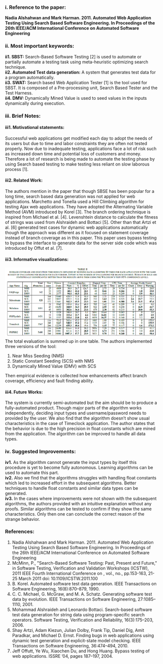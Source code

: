 <h3>i.	Reference to the paper:</h3> 
<b>Nadia Alshahwan and Mark Harman. 2011. Automated Web Application Testing Using Search Based Software Engineering. In Proceedings of the 26th IEEE/ACM International Conference on Automated Software Engineering</b>

<h3>ii.	Most important keywords:</h3> 
<b>ii1. SBST:</b> Search-Based Software Testing [2] is used to automate or partially automate a testing task using meta-heuristic optimizing search technique.<br>
<b>ii2. Automated Test data generation:</b> A system that generates test data for a program automatically.<br>
<b>ii3. SWAT:</b> Search based Web Application Tester [1] is the tool used for SBST. It is composed of a Pre-processing unit, Search Based Tester and the Test Harness.<br>
<b>ii4. DMV:</b> Dynamically Mined Value is used to seed values in the inputs dynamically during execution.<br>

<h3>iii. Brief Notes:</h3> 
<h4>iii1. Motivational statements:</h4> Successful web applications get modified each day to adopt the needs of its users but due to time and labor constraints they are often not tested properly. Now due to inadequate testing, applications face a lot of risk such as increased down time and potential loss of customers and money. Therefore a lot of research is being made to automate the testing phase by using Search based testing to make testing less reliant on slow laborous process [1].
<h4>iii2. Related Work:</h4> The authors mention in the paper that though SBSE has been popular for a long time, search based data generation was not applied for web applications. Marchetto and Tonella used a Hill Climbing algorithm for testing Ajax web applications. They have adopted the Alternating Variable Method (AVM) introduced by Korel [3]. The branch ordering technique is inspired from Michael et al. [4]. Levenshtein distance to calculate the fitness of strings was used from Alshraideh and Bottaci [5]. Other than that Artzi et al. [6] generated test cases for dynamic web applications automatically though the approach was different as it focused on statement coverage instead of branch coverage as in this paper. This paper uses bypass testing to bypass the interface to generate data for the server side code which was introduced by Offut et al. [7].
<h4>iii3. Informative visualizations:</h4>
<img src = "visual 1 main table.png">
The total evaluation is summed up in one table. The authors implemented three versions of the tool:
<ol>
    <li>Near Miss Seeding (NMS)</li>
    <li>Static Constant Seeding (SCS) with NMS</li>
    <li>Dynamically Mined Value (DMV) with SCS</li>
</ol>
Then empirical evidence is collected how enhancements affect branch coverage, efficiency and fault finding ability.
<h4>iii4. Future Works:</h4> The system is currently semi-automated but the aim should be to produce a fully-automated product. Though major parts of the algorithm works independently, deciding input types and username/password needs to provided by the user. We also find that the algorithm doesn’t show usual characteristics in the case of Timeclock application. The author states that the behavior is due to the high precision in float constants which are mined from the application. The algorithm can be improved to handle all data types. 

<h3>iv. Suggested Improvements:</h3>
<b>iv1.</b> As the algorithm cannot generate the input types by itself this procedure is yet to become fully autonomous. Learning algorithms can be used to automate this part. <br>
<b>iv2.</b> Also we find that the algorithms struggles with handling float constants which led to increased effort in the subsequent algorithms. Better techniques to handle float constants and similar data types can be generated. <br>
<b>iv3.</b> In the cases where improvements were not shown with the subsequent algorithms, the authors provided with an intuitive explanation without any proofs. Similar algorithms can be tested to confirm if they show the same characteristics. Only then one can conclude the correct reason of the strange behavior. <br>


<h3> References:</h3> 
<ol>
    <li>Nadia Alshahwan and Mark Harman. 2011. Automated Web Application Testing Using Search Based Software Engineering. In Proceedings of the 26th IEEE/ACM International Conference on Automated Software Engineering</li>
    <li>McMinn, P., "Search-Based Software Testing: Past, Present and Future," in Software Testing, Verification and Validation Workshops (ICSTW), 2011 IEEE Fourth International Conference on , vol., no., pp.153-163, 21-25 March 2011 doi: 10.1109/ICSTW.2011.100</li>
    <li>B. Korel. Automated software test data generation. IEEE Transactions on Software Engineering, 16(8):870–879, 1990.</li>
    <li>C. C. Michael, G. McGraw, and M. A. Schatz. Generating software test data by evolution. IEEE Transactions on Software Engineering, 27:1085–1110, 2001.</li>
    <li>Mohammad Alshraideh and Leonardo Bottaci. Search-based software test data generation for string data using program-specific search operators. Software Testing, Verification and Reliability, 16(3):175–203, 2006.</li>
    <li>Shay Artzi, Adam Kiezun, Julian Dolby, Frank Tip, Daniel Dig, Amit Paradkar, and Michael D. Ernst. Finding bugs in web applications using dynamic test generation and explicit-state model checking. IEEE Transactions on Software Engineering, 36:474–494, 2010.</li>
    <li>Jeff Offutt, Ye Wu, Xiaochen Du, and Hong Huang. Bypass testing of web applications. ISSRE ’04, pages 187–197, 2004.
</ol>